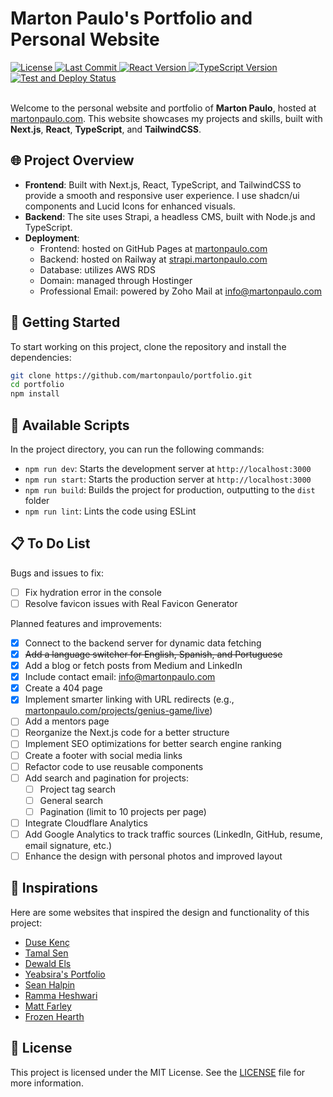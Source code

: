 # Marton Paulo's Portfolio and Personal Website

<div>
  <a href="https://github.com/martonpaulo/portfolio/blob/main/LICENSE">
    <img
      src="https://img.shields.io/github/license/martonpaulo/portfolio"
      alt="License"
    />
  </a>

  <a href="https://github.com/martonpaulo/portfolio/commits/main/">
    <img
      src="https://img.shields.io/github/last-commit/martonpaulo/portfolio"
      alt="Last Commit"
    />
  </a>

  <a href="https://github.com/martonpaulo/portfolio/blob/main/package.json">
    <img
      src="https://img.shields.io/github/package-json/dependency-version/martonpaulo/portfolio/react"
      alt="React Version"
    />
  </a>

  <a href="https://github.com/search?q=repo%3Amartonpaulo%2Fportfolio++language%3ATypeScript">
    <img
      src="https://img.shields.io/github/package-json/dependency-version/martonpaulo/portfolio/dev/typescript"
      alt="TypeScript Version"
    />
  </a>
</div>

<div>
  <a href="https://github.com/martonpaulo/portfolio/actions/workflows/deploy.yml">
    <img
      src="https://github.com/martonpaulo/portfolio/actions/workflows/deploy.yml/badge.svg"
      alt="Test and Deploy Status"
    />
  </a>
</div>

<br />

Welcome to the personal website and portfolio of **Marton Paulo**, hosted at [martonpaulo.com](https://martonpaulo.com). This website showcases my projects and skills, built with **Next.js**, **React**, **TypeScript**, and **TailwindCSS**.

## 🌐 Project Overview

- **Frontend**: Built with Next.js, React, TypeScript, and TailwindCSS to provide a smooth and responsive user experience. I use shadcn/ui components and Lucid Icons for enhanced visuals.
- **Backend**: The site uses Strapi, a headless CMS, built with Node.js and TypeScript.
- **Deployment**:
  - Frontend: hosted on GitHub Pages at [martonpaulo.com](https://martonpaulo.com)
  - Backend: hosted on Railway at [strapi.martonpaulo.com](https://strapi.martonpaulo.com)
  - Database: utilizes AWS RDS
  - Domain: managed through Hostinger
  - Professional Email: powered by Zoho Mail at [info@martonpaulo.com](mailto:info@martonpaulo.com)

## 🚀 Getting Started

To start working on this project, clone the repository and install the dependencies:

```bash
git clone https://github.com/martonpaulo/portfolio.git
cd portfolio
npm install
```

## 📜 Available Scripts

In the project directory, you can run the following commands:

- `npm run dev`: Starts the development server at `http://localhost:3000`
- `npm run start`: Starts the production server at `http://localhost:3000`
- `npm run build`: Builds the project for production, outputting to the `dist` folder
- `npm run lint`: Lints the code using ESLint

## 📋 To Do List

Bugs and issues to fix:

- [ ] Fix hydration error in the console
- [ ] Resolve favicon issues with Real Favicon Generator

Planned features and improvements:

- [x] Connect to the backend server for dynamic data fetching
- [x] ~~Add a language switcher for English, Spanish, and Portuguese~~
- [x] Add a blog or fetch posts from Medium and LinkedIn
- [x] Include contact email: info@martonpaulo.com
- [x] Create a 404 page
- [x] Implement smarter linking with URL redirects (e.g., [martonpaulo.com/projects/genius-game/live](http://martonpaulo.com/projects/genius-game/live))
- [ ] Add a mentors page
- [ ] Reorganize the Next.js code for a better structure
- [ ] Implement SEO optimizations for better search engine ranking
- [ ] Create a footer with social media links
- [ ] Refactor code to use reusable components
- [ ] Add search and pagination for projects:
  - [ ] Project tag search
  - [ ] General search
  - [ ] Pagination (limit to 10 projects per page)
- [ ] Integrate Cloudflare Analytics
- [ ] Add Google Analytics to track traffic sources (LinkedIn, GitHub, resume, email signature, etc.)
- [ ] Enhance the design with personal photos and improved layout

## 🌟 Inspirations

Here are some websites that inspired the design and functionality of this project:

- [Duse Kenç](https://dusekenc.com/)
- [Tamal Sen](https://tamalsen.dev/)
- [Dewald Els](https://dewaldels.com/)
- [Yeabsira's Portfolio](https://yeabsiras-portfolio.vercel.app/)
- [Sean Halpin](https://www.seanhalpin.xyz/)
- [Ramma Heshwari](https://www.rammaheshwari.com/)
- [Matt Farley](https://mattfarley.ca/)
- [Frozen Hearth](https://frozenhearth.vercel.app/)

## 📄 License

This project is licensed under the MIT License. See the [LICENSE](LICENSE) file for more information.
